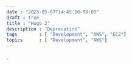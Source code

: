 ```yaml
---
date : "2023-05-07T14:45:10-08:00"
draft : true
title : "Hugo 2"
description : "Deprecation"
tags        : [ "Development", "AWS", "EC2"]
topics      : [ "Development", "AWS"]
---
```


.
